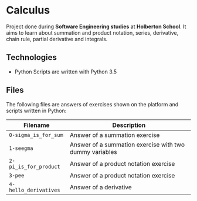 # Calculus

Project done during **Software Engineering studies** at **Holberton School**. It aims to learn about summation and product notation, series, derivative, chain rule, partial derivative and integrals.

## Technologies
* Python Scripts are written with Python 3.5

## Files
The following files are answers of exercises shown on the platform and scripts written in Python:

| Filename | Description |
| -------- | ----------- |
| `0-sigma_is_for_sum` | Answer of a summation exercise |
| `1-seegma` | Answer of a summation exercise with two dummy variables |
| `2-pi_is_for_product` | Answer of a product notation exercise |
| `3-pee` | Answer of a product notation exercise |
| `4-hello_derivatives` | Answer of a derivative |
